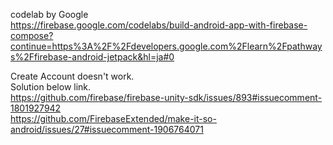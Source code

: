 codelab by Google  
https://firebase.google.com/codelabs/build-android-app-with-firebase-compose?continue=https%3A%2F%2Fdevelopers.google.com%2Flearn%2Fpathways%2Ffirebase-android-jetpack&hl=ja#0

Create Account doesn't work.  
Solution below link.  
https://github.com/firebase/firebase-unity-sdk/issues/893#issuecomment-1801927942  
https://github.com/FirebaseExtended/make-it-so-android/issues/27#issuecomment-1906764071
